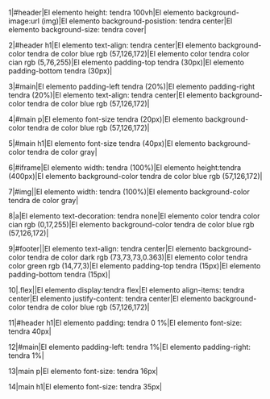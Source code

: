1|#header|El elemento height: tendra 100vh|El elemento background-image:url (img)|El elemento background-posistion: tendra center|El elemento background-size: tendra cover|

2|#header h1|El elemento text-align: tendra center|El elemento background-color tendra de color blue rgb (57,126,172)|El elemento color tendra color cian rgb (5,76,255)|El elemento padding-top tendra (30px)|El elemento padding-bottom tendra (30px)|

3|#main|El elemento padding-left tendra (20%)|El elemento padding-right tendra (20%)|El elemento text-align: tendra center|El elemento background-color tendra de color blue rgb (57,126,172)|

4|#main p|El elemento font-size tendra (20px)|El elemento background-color tendra de color blue rgb (57,126,172)|

5|#main h1|El elemento font-size tendra (40px)|El elemento background-color tendra de color gray|

6|#iframe|El elemento width: tendra (100%)|El elemento height:tendra (400px)|El elemento background-color tendra de color blue rgb (57,126,172)|

7|#img||El elemento width: tendra (100%)|El elemento background-color tendra de color gray|

8|a|El elemento text-decoration: tendra none|El elemento color tendra color cian rgb (0,17,255)|El elemento background-color tendra de color blue rgb (57,126,172)|

9|#footer||El elemento text-align: tendra center|El elemento background-color tendra de color dark rgb (73,73,73,0.363)|El elemento color tendra color green rgb (14,77,3)|El elemento padding-top tendra (15px)|El elemento padding-bottom tendra (15px)|

10|.flex||El elemento display:tendra flex|El elemento align-items: tendra center|El elemento justify-content: tendra center|El elemento background-color tendra de color blue rgb (57,126,172)|

11|#header h1|El elemento padding: tendra 0 1%|El elemento font-size: tendra 40px|

12|#main|El elemento padding-left: tendra 1%|El elemento padding-right: tendra 1%|

13|main p|El elemento font-size: tendra 16px|

14|main h1|El elemento font-size: tendra 35px|
